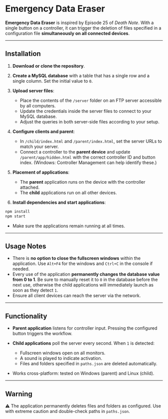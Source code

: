 # Emergency Data Eraser

**Emergency Data Eraser** is inspired by Episode 25 of *Death Note*. With a single button on a controller, it can trigger the deletion of files specified in a configuration file **simultaneously on all connected devices**.

---

## Installation

1. **Download or clone the repository**.

2. **Create a MySQL database** with a table that has a single row and a single column. Set the initial value to `0`.

3. **Upload server files**:
   - Place the contents of the `/server` folder on an FTP server accessible by all computers.
   - Update the credentials inside the server files to connect to your MySQL database.
   - Adjust the queries in both server-side files according to your setup.

4. **Configure clients and parent**:
   - In `/child/index.html` and `/parent/index.html`, set the server URLs to match your server.
   - Connect a controller to the **parent device** and update `/parent/app/hidden.html` with the correct controller ID and button index. (Windows: Controller Management can help identify these.)

5. **Placement of applications**:
   - The **parent** application runs on the device with the controller attached.
   - The **child** applications run on all other devices.

6. **Install dependencies and start applications**:
```bash
npm install
npm start
````

* Make sure the applications remain running at all times.

---

## Usage Notes

* There is **no option to close the fullscreen windows** within the application. Use `Alt+F4` for the windows and `Ctrl+C` in the console if needed.
* Every use of the application **permanently changes the database value from 0 to 1**. Be sure to manually reset it to `0` in the database before the next use, otherwise the child applications will immediately launch as soon as they detect `1`.
* Ensure all client devices can reach the server via the network.

---

## Functionality

* **Parent application** listens for controller input. Pressing the configured button triggers the workflow.
* **Child applications** poll the server every second. When `1` is detected:

  * Fullscreen windows open on all monitors.
  * A sound is played to indicate activation.
  * Files and folders specified in `paths.json` are deleted automatically.
* Works cross-platform: tested on Windows (parent) and Linux (child).

---

## Warning

⚠️ The application permanently deletes files and folders as configured. Use with extreme caution and double-check paths in `paths.json`.
